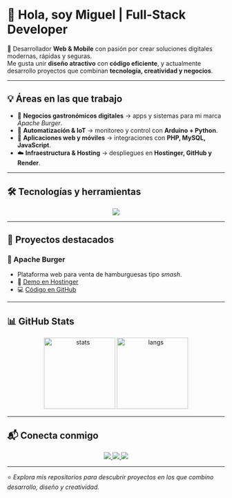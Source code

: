 # 👋 Hola, soy Miguel | Full-Stack Developer  

🚀 Desarrollador **Web & Mobile** con pasión por crear soluciones digitales modernas, rápidas y seguras.  
Me gusta unir **diseño atractivo** con **código eficiente**, y actualmente desarrollo proyectos que combinan **tecnología, creatividad y negocios**.  

---

## 💡 Áreas en las que trabajo
- 🍔 **Negocios gastronómicos digitales** → apps y sistemas para mi marca *Apache Burger*.  
- 🌱 **Automatización & IoT** → monitoreo y control con **Arduino + Python**.  
- 📱 **Aplicaciones web y móviles** → integraciones con **PHP, MySQL, JavaScript**.  
- ☁️ **Infraestructura & Hosting** → despliegues en **Hostinger, GitHub y Render**.  

---

## 🛠️ Tecnologías y herramientas
<p align="center">
  <img src="https://skillicons.dev/icons?i=php,html,css,js,mysql,python,git,github,vscode,flutter" />
</p>

---

## 📂 Proyectos destacados

### 🍔 Apache Burger
- Plataforma web para venta de hamburguesas tipo *smash*.  
- 🔗 [Demo en Hostinger](https://TU-LINK-HOSTINGER.com)  
- 💻 [Código en GitHub](https://github.com/MigueFullDev/apache-burger)  

---

## 📊 GitHub Stats
<p align="center">
  <img src="https://github-readme-stats.vercel.app/api?username=MigueFullDev&show_icons=true&theme=tokyonight" alt="stats" height="165"/>
  <img src="https://github-readme-stats.vercel.app/api/top-langs/?username=MigueFullDev&layout=compact&theme=tokyonight" alt="langs" height="165"/>
</p>

---

## 📬 Conecta conmigo
<p align="center">
  <a href="https://www.linkedin.com/in/TU-LINKEDIN">
    <img src="https://img.shields.io/badge/LinkedIn-0A66C2?style=for-the-badge&logo=linkedin&logoColor=white" />
  </a>
  <a href="https://tusitio.com">
    <img src="https://img.shields.io/badge/Portafolio-FF7139?style=for-the-badge&logo=firefox&logoColor=white" />
  </a>
  <a href="mailto:miguel.tuemail@gmail.com">
    <img src="https://img.shields.io/badge/Email-D14836?style=for-the-badge&logo=gmail&logoColor=white" />
  </a>
</p>

---

⭐ *Explora mis repositorios para descubrir proyectos en los que combino desarrollo, diseño y creatividad.*
